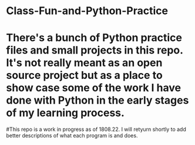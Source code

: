 # Class-Fun-and-Python-Practice

# There's a bunch of Python practice files and small projects in this repo. It's not really meant as an open source project but as a place to show case some of the work I have done with Python in the early stages of my learning process.

#This repo is a work in progress as of 1808.22. I will retyurn shortly to add better descriptions of what each program is and does.

